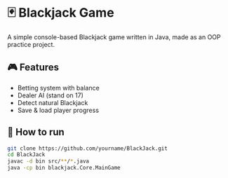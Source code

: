 # 🃏 Blackjack Game

A simple console-based Blackjack game written in Java, made as an OOP practice project.

## 🎮 Features
- Betting system with balance
- Dealer AI (stand on 17)
- Detect natural Blackjack
- Save & load player progress

## 🚀 How to run
```bash
git clone https://github.com/yourname/BlackJack.git
cd BlackJack
javac -d bin src/**/*.java
java -cp bin blackjack.Core.MainGame
